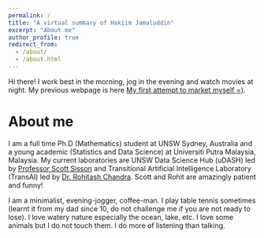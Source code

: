 ```yaml
---
permalink: /
title: "A virtual summary of Hakiim Jamaluddin"
excerpt: "About me"
author_profile: true
redirect_from: 
  - /about/
  - /about.html
---
```


Hi there! I work best in the morning, jog in the evening and watch movies at night. My previous webpage is here [My first attempt to market myself =)](https://sites.google.com/view/hakiimj/).

About me
======
I am a full time Ph.D (Mathematics) student at UNSW Sydney, Australia and a young academic (Statistics and Data Science) at Universiti Putra Malaysia, Malaysia. My current laboratories are UNSW Data Science Hub (uDASH) led by [Professor Scott Sisson](https://web.maths.unsw.edu.au/~scott/Welcome.html) and Transitional Artificial Intelligence Laboratory (TransAI) led by [Dr. Rohitash Chandra](https://research.unsw.edu.au/people/dr-rohitash-chandra). Scott and Rohit are amazingly patient and funny!

I am a minimalist, evening-jogger, coffee-man. I play table tennis sometimes (learnt it from my dad since 10, do not challenge me if you are not ready to lose). I love watery nature especially the ocean, lake, etc. I love some animals but I do not touch them. I do more of listening than talking.
